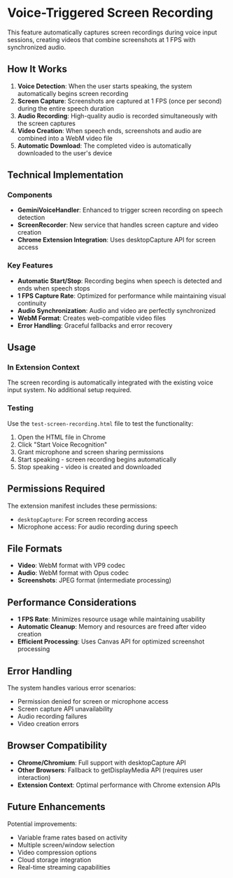# Voice-Triggered Screen Recording

This feature automatically captures screen recordings during voice input sessions, creating videos that combine screenshots at 1 FPS with synchronized audio.

## How It Works

1. **Voice Detection**: When the user starts speaking, the system automatically begins screen recording
2. **Screen Capture**: Screenshots are captured at 1 FPS (once per second) during the entire speech duration
3. **Audio Recording**: High-quality audio is recorded simultaneously with the screen captures
4. **Video Creation**: When speech ends, screenshots and audio are combined into a WebM video file
5. **Automatic Download**: The completed video is automatically downloaded to the user's device

## Technical Implementation

### Components

- **GeminiVoiceHandler**: Enhanced to trigger screen recording on speech detection
- **ScreenRecorder**: New service that handles screen capture and video creation
- **Chrome Extension Integration**: Uses desktopCapture API for screen access

### Key Features

- **Automatic Start/Stop**: Recording begins when speech is detected and ends when speech stops
- **1 FPS Capture Rate**: Optimized for performance while maintaining visual continuity  
- **Audio Synchronization**: Audio and video are perfectly synchronized
- **WebM Format**: Creates web-compatible video files
- **Error Handling**: Graceful fallbacks and error recovery

## Usage

### In Extension Context
The screen recording is automatically integrated with the existing voice input system. No additional setup required.

### Testing
Use the `test-screen-recording.html` file to test the functionality:

1. Open the HTML file in Chrome
2. Click "Start Voice Recognition"
3. Grant microphone and screen sharing permissions
4. Start speaking - screen recording begins automatically
5. Stop speaking - video is created and downloaded

## Permissions Required

The extension manifest includes these permissions:
- `desktopCapture`: For screen recording access
- Microphone access: For audio recording during speech

## File Formats

- **Video**: WebM format with VP9 codec
- **Audio**: WebM format with Opus codec  
- **Screenshots**: JPEG format (intermediate processing)

## Performance Considerations

- **1 FPS Rate**: Minimizes resource usage while maintaining usability
- **Automatic Cleanup**: Memory and resources are freed after video creation
- **Efficient Processing**: Uses Canvas API for optimized screenshot processing

## Error Handling

The system handles various error scenarios:
- Permission denied for screen or microphone access
- Screen capture API unavailability  
- Audio recording failures
- Video creation errors

## Browser Compatibility

- **Chrome/Chromium**: Full support with desktopCapture API
- **Other Browsers**: Fallback to getDisplayMedia API (requires user interaction)
- **Extension Context**: Optimal performance with Chrome extension APIs

## Future Enhancements

Potential improvements:
- Variable frame rates based on activity
- Multiple screen/window selection
- Video compression options
- Cloud storage integration
- Real-time streaming capabilities